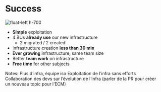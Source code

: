 # Success

![float-left h-700](./assets/images/success.jpg)

* **Simple** exploitation
* 4 BUs **already use** our new infrastructure
  * 2 migrated / 2 created
* Infrastructure creation **less than 30 min**
* **Ever growing** infrastructure, same team size
* Better **team work** on infrastructure
* **Free time** for other subjects



Notes: Plus d’infra, équipe iso
Exploitation de l’infra sans efforts
Collaboration des devs sur l’évolution de l’infra (parler de la PR pour créer un nouveau topic pour l’ECM)

